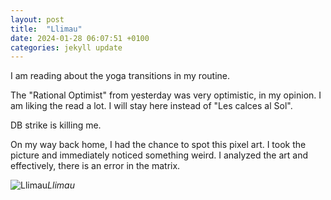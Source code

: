 ```yaml
---
layout: post
title:  "Llimau"
date: 2024-01-28 06:07:51 +0100
categories: jekyll update
---
```


I am reading about the yoga transitions in my routine.  

The "Rational Optimist" from yesterday was very optimistic, in my opinion. I am liking the read a lot. I will stay here instead of "Les calces al Sol".  

DB strike is killing me.  

On my way back home, I had the chance to spot this pixel art. I took the picture and immediately noticed something weird. I analyzed the art and effectively, there is an error in the matrix.  






![Llimau](https://lh3.googleusercontent.com/pw/ABLVV85kq_oISFjyCE8WIPc_nGvXLweTcaRTDNyUXma85KKYN4SU5X3on5TDKSAPQW7R_QpZIFc0_fEbldcrrra1LHPNXQ5SnINAeEYd8JiEIyhpDVdRgXM=w2400)*Llimau*&nbsp;



[jekyll-docs]: https://jekyllrb.com/docs/home
[jekyll-gh]:   https://github.com/jekyll/jekyll
[jekyll-talk]: https://talk.jekyllrb.com/

